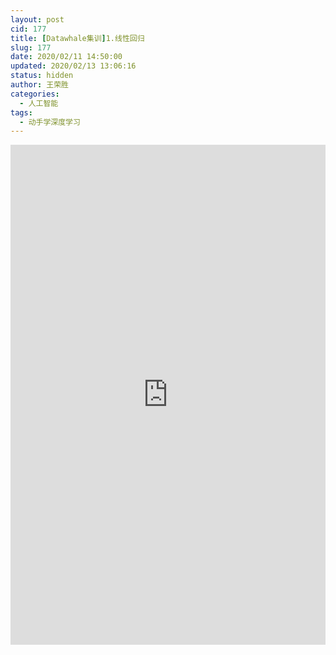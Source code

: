 ```yaml
---
layout: post
cid: 177
title: [Datawhale集训]1.线性回归
slug: 177
date: 2020/02/11 14:50:00
updated: 2020/02/13 13:06:16
status: hidden
author: 王荣胜
categories: 
  - 人工智能
tags: 
  - 动手学深度学习
---
```



<iframe src="https://demo.sqdxwz.com/DL-pytorch/linearregression/" frameborder="0" width="100%" height="800px" allowtransparency="yes" style="overflow:hidden;margin: 0; border: none;"></iframe>